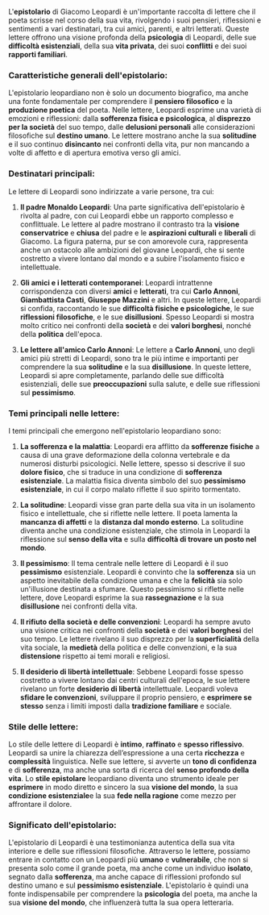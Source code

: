 L'**epistolario** di Giacomo Leopardi è un'importante raccolta di lettere che il poeta scrisse nel corso della sua vita, rivolgendo i suoi pensieri, riflessioni e sentimenti a vari destinatari, tra cui amici, parenti, e altri letterati. Queste lettere offrono una visione profonda della **psicologia** di Leopardi, delle sue **difficoltà esistenziali**, della sua **vita privata**, dei suoi **conflitti** e dei suoi **rapporti familiari**.

### **Caratteristiche generali dell'epistolario:**

L'epistolario leopardiano non è solo un documento biografico, ma anche una fonte fondamentale per comprendere il **pensiero filosofico** e la **produzione poetica** del poeta. Nelle lettere, Leopardi esprime una varietà di emozioni e riflessioni: dalla **sofferenza fisica e psicologica**, al **disprezzo per la società** del suo tempo, dalle **delusioni personali** alle considerazioni filosofiche sul **destino umano**. Le lettere mostrano anche la sua **solitudine** e il suo continuo **disincanto** nei confronti della vita, pur non mancando a volte di affetto e di apertura emotiva verso gli amici.

### **Destinatari principali:**

Le lettere di Leopardi sono indirizzate a varie persone, tra cui:

1. **Il padre Monaldo Leopardi**: Una parte significativa dell'epistolario è rivolta al padre, con cui Leopardi ebbe un rapporto complesso e conflittuale. Le lettere al padre mostrano il contrasto tra la **visione conservatrice** e **chiusa** del padre e le **aspirazioni culturali** e **liberali** di Giacomo. La figura paterna, pur se con amorevole cura, rappresenta anche un ostacolo alle ambizioni del giovane Leopardi, che si sente costretto a vivere lontano dal mondo e a subire l'isolamento fisico e intellettuale.
    
2. **Gli amici e i letterati contemporanei**: Leopardi intrattenne corrispondenza con diversi **amici** e **letterati**, tra cui **Carlo Annoni**, **Giambattista Casti**, **Giuseppe Mazzini** e altri. In queste lettere, Leopardi si confida, raccontando le sue **difficoltà fisiche e psicologiche**, le sue **riflessioni filosofiche**, e le sue **disillusioni**. Spesso Leopardi si mostra molto critico nei confronti della **società** e dei **valori borghesi**, nonché della **politica** dell'epoca.
    
3. **Le lettere all'amico Carlo Annoni**: Le lettere a **Carlo Annoni**, uno degli amici più stretti di Leopardi, sono tra le più intime e importanti per comprendere la sua **solitudine** e la sua **disillusione**. In queste lettere, Leopardi si apre completamente, parlando delle sue difficoltà esistenziali, delle sue **preoccupazioni** sulla salute, e delle sue riflessioni sul **pessimismo**.
    

### **Temi principali nelle lettere:**

I temi principali che emergono nell'epistolario leopardiano sono:

1. **La sofferenza e la malattia**: Leopardi era afflitto da **sofferenze fisiche** a causa di una grave deformazione della colonna vertebrale e da numerosi disturbi psicologici. Nelle lettere, spesso si descrive il suo **dolore fisico**, che si traduce in una condizione di **sofferenza esistenziale**. La malattia fisica diventa simbolo del suo **pessimismo esistenziale**, in cui il corpo malato riflette il suo spirito tormentato.
    
2. **La solitudine**: Leopardi visse gran parte della sua vita in un isolamento fisico e intellettuale, che si riflette nelle lettere. Il poeta lamenta la **mancanza di affetti** e la **distanza dal mondo esterno**. La solitudine diventa anche una condizione esistenziale, che stimola in Leopardi la riflessione sul **senso della vita** e sulla **difficoltà di trovare un posto nel mondo**.
    
3. **Il pessimismo**: Il tema centrale nelle lettere di Leopardi è il suo **pessimismo** esistenziale. Leopardi è convinto che la **sofferenza** sia un aspetto inevitabile della condizione umana e che la **felicità** sia solo un'illusione destinata a sfumare. Questo pessimismo si riflette nelle lettere, dove Leopardi esprime la sua **rassegnazione** e la sua **disillusione** nei confronti della vita.
    
4. **Il rifiuto della società e delle convenzioni**: Leopardi ha sempre avuto una visione critica nei confronti della **società** e dei **valori borghesi** del suo tempo. Le lettere rivelano il suo disprezzo per la **superficialità** della vita sociale, la **medietà** della politica e delle convenzioni, e la sua **distensione** rispetto ai temi morali e religiosi.
    
5. **Il desiderio di libertà intellettuale**: Sebbene Leopardi fosse spesso costretto a vivere lontano dai centri culturali dell'epoca, le sue lettere rivelano un forte **desiderio di libertà** intellettuale. Leopardi voleva **sfidare le convenzioni**, sviluppare il proprio pensiero, e **esprimere se stesso** senza i limiti imposti dalla **tradizione familiare** e sociale.
    

### **Stile delle lettere:**

Lo stile delle lettere di Leopardi è **intimo**, **raffinato** e **spesso riflessivo**. Leopardi sa unire la chiarezza dell’espressione a una certa **ricchezza** e **complessità** linguistica. Nelle sue lettere, si avverte un **tono di confidenza** e di **sofferenza**, ma anche una sorta di ricerca del **senso profondo della vita**. Lo **stile epistolare** leopardiano diventa uno strumento ideale per **esprimere** in modo diretto e sincero la sua **visione del mondo**, la sua **condizione esistenziale**e la sua **fede nella ragione** come mezzo per affrontare il dolore.

### **Significato dell'epistolario:**

L'epistolario di Leopardi è una testimonianza autentica della sua vita interiore e delle sue riflessioni filosofiche. Attraverso le lettere, possiamo entrare in contatto con un Leopardi più **umano** e **vulnerabile**, che non si presenta solo come il grande poeta, ma anche come un individuo **isolato**, segnato dalla **sofferenza**, ma anche capace di riflessioni profondo sul destino umano e sul **pessimismo esistenziale**. L'epistolario è quindi una fonte indispensabile per comprendere la **psicologia** del poeta, ma anche la sua **visione del mondo**, che influenzerà tutta la sua opera letteraria.